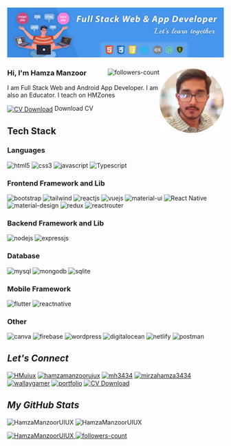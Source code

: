 <!----------------------------------- Banner - GeekyShows ------------------------------------>
[![MasterHead](https://github.com/HamzaManzoorUIUX/HamzaManzoorUIUX/blob/main/images/Gethub-Cover.jpg)](#)

<!----------------------------------- About Section ------------------------------------>
<div>
  <img align="right" width="150" alt="Coding" src="https://github.com/HamzaManzoorUIUX/HamzaManzoorUIUX/blob/main/images/hamza.png">
  <a href="https://github.com/HamzaManzoorUIUX?tab=followers">
     <img align="right" src="https://img.shields.io/github/followers/HamzaManzoorUIUX?label=Followers&style=social" alt="followers-count">
  </a>
  <h3>Hi, I'm Hamza Manzoor</h3>
  <p>I am Full Stack Web and Android App Developer. I am also an Educator. I teach on HMZones</p> 
<p>
  <a href="https://hamzamanzoor.com/assets/cv/Hamza%20Manzoor.pdf" target="_blank" download><img align="center" src="https://cdn1.iconfinder.com/data/icons/DarkGlass_Reworked/128x128/filesystems/folder_download.png" alt="CV Download" height="50" width="50" /></a>
  <span>Download CV</span>
</p>
</div>

<!----------------------------------- Tech Stack Section ------------------------------------>
<h2>Tech Stack</h2>
<h3>Languages</h3>
<p>
    <img src="https://img.shields.io/badge/HTML5-E34F26?style=for-the-badge&logo=html5&logoColor=white" alt="html5" />
    <img src="https://img.shields.io/badge/CSS3-1572B6?style=for-the-badge&logo=css3&logoColor=white" alt="css3" />
    <img src="https://img.shields.io/badge/JavaScript-323330?style=for-the-badge&logo=javascript&logoColor=F7DF1E" alt="javascript" />
    <img src="https://img.shields.io/badge/typescript-007acc?style=for-the-badge&logo=typescript&logoColor=white" alt="Typescript" />
    <!-- <img src="https://img.shields.io/badge/Python-FFD43B?style=for-the-badge&logo=python&logoColor=blue" alt="python" />
    <img src="https://img.shields.io/badge/Dart-0175C2?style=for-the-badge&logo=dart&logoColor=white" alt="dart" />
    <img src="https://img.shields.io/badge/Kotlin-0095D5?&style=for-the-badge&logo=kotlin&logoColor=white" alt="kotlin" /> -->
</p>
<h3>Frontend Framework and Lib</h3>
<p>
    <img src="https://img.shields.io/badge/Bootstrap-563D7C?style=for-the-badge&logo=bootstrap&logoColor=white" alt="bootstrap" />
    <img src="https://img.shields.io/badge/Tailwind_CSS-38B2AC?style=for-the-badge&logo=tailwind-css&logoColor=white" alt="tailwind" />
    <img src="https://img.shields.io/badge/React JS-20232A?style=for-the-badge&logo=react&logoColor=61DAFB" alt="reactjs" />
    <img src="https://img.shields.io/badge/Vue.js-35495E?style=for-the-badge&logo=vuedotjs&logoColor=4FC08D" alt="vuejs" />
    <img src="https://img.shields.io/badge/Material%20UI-007FFF?style=for-the-badge&logo=mui&logoColor=white" alt="material-ui" />
    <img src="https://img.shields.io/badge/React%20Native-20232A?style=for-the-badge&logo=react&logoColor=61DAFB" alt="React Native" />
    <img src="https://img.shields.io/badge/material%20design-757575?style=for-the-badge&logo=material%20design&logoColor=white" alt="material-design" />
    <img src="https://img.shields.io/badge/Redux Toolkit-593D88?style=for-the-badge&logo=redux&logoColor=white" alt="redux" />
    <img src="https://img.shields.io/badge/React_Router-CA4245?style=for-the-badge&logo=react-router&logoColor=white" alt="reactrouter" />
</p>
<h3>Backend Framework and Lib</h3>
<p>
    <img src="https://img.shields.io/badge/Node.js-339933?style=for-the-badge&logo=nodedotjs&logoColor=white" alt="nodejs" />
    <img src="https://img.shields.io/badge/Express.js-000000?style=for-the-badge&logo=express&logoColor=white" alt="expressjs" />
    <!-- <img src="https://img.shields.io/badge/Laravel-FF2D20?style=for-the-badge&logo=laravel&logoColor=white" alt="laravel" />
    <img src="https://img.shields.io/badge/Django-092E20?style=for-the-badge&logo=django&logoColor=green" alt="django" /> -->
</p>
<h3>Database</h3>
<p>
    <img src="https://img.shields.io/badge/MySQL-005C84?style=for-the-badge&logo=mysql&logoColor=white" alt="mysql" />
    <img src="https://img.shields.io/badge/MongoDB-4EA94B?style=for-the-badge&logo=mongodb&logoColor=white" alt="mongodb" />
    <img src="https://img.shields.io/badge/SQLite-07405E?style=for-the-badge&logo=sqlite&logoColor=white" alt="sqlite" />
</p>
<h3>Mobile Framework </h3>
<p>
    <img src="https://img.shields.io/badge/Flutter-02569B?style=for-the-badge&logo=flutter&logoColor=white" alt="flutter" />
    <img src="https://img.shields.io/badge/React_Native-20232A?style=for-the-badge&logo=react&logoColor=61DAFB" alt="reactnative" />
</p>
<h3>Other</h3>
<p>
    <img src="https://img.shields.io/badge/Canva-%2300C4CC.svg?&style=for-the-badge&logo=Canva&logoColor=white" alt="canva" />
    <img src="https://img.shields.io/badge/firebase-ffca28?style=for-the-badge&logo=firebase&logoColor=black" alt="firebase" />
    <img src="https://img.shields.io/badge/Wordpress-21759B?style=for-the-badge&logo=wordpress&logoColor=white" alt="wordpress" />
    <img src="https://img.shields.io/badge/Digital_Ocean-0080FF?style=for-the-badge&logo=DigitalOcean&logoColor=white" alt="digitalocean" />
    <img src="https://img.shields.io/badge/Netlify-00C7B7?style=for-the-badge&logo=netlify&logoColor=white" alt="netlify" />
    <img src="https://img.shields.io/badge/Postman-FF6C37?style=for-the-badge&logo=Postman&logoColor=white" alt="postman" />
</p>

<!----------------------------------- Social Media Links Section ------------------------------------>

<h2><i>Let's Connect</i></h2>
<p align="left" >
   <a href="https://twitter.com/HMuiux" target="_blank"><img align="center" src="https://raw.githubusercontent.com/rahuldkjain/github-profile-readme-generator/master/src/images/icons/Social/twitter.svg" alt="HMuiux" height="30" width="40" /></a>
  <a href="https://www.linkedin.com/in/hamzamanzooruiux" target="_blank"><img align="center" src="https://raw.githubusercontent.com/rahuldkjain/github-profile-readme-generator/master/src/images/icons/Social/linked-in-alt.svg" alt="hamzamanzooruiux" height="30" width="40" /></a>
  <a href="https://www.facebook.com/mh3434" target="_blank"><img align="center" src="https://raw.githubusercontent.com/rahuldkjain/github-profile-readme-generator/master/src/images/icons/Social/facebook.svg" alt="mh3434" height="30" width="40" /></a>
  <a href="https://www.instagram.com/mirzahamza3434" target="_blank"><img align="center" src="https://raw.githubusercontent.com/rahuldkjain/github-profile-readme-generator/master/src/images/icons/Social/instagram.svg" alt="mirzahamza3434" height="30" width="40" /></a>
  <a href="https://www.youtube.com/user/wallaygamer" target="_blank"><img align="center" src="https://raw.githubusercontent.com/rahuldkjain/github-profile-readme-generator/master/src/images/icons/Social/youtube.svg" alt="wallaygamer" height="30" width="40" /></a>
  <a href="https://www.hamzamanzoor.com" target="_blank"><img align="center" src="https://cdn3.iconfinder.com/data/icons/social-media-2068/64/_p-512.png" alt="portfolio" height="30" width="30" /></a>
  <a href="https://hamzamanzoor.com/assets/cv/Hamza%20Manzoor.pdf" target="_blank" download><img align="center" src="https://cdn1.iconfinder.com/data/icons/DarkGlass_Reworked/128x128/filesystems/folder_download.png" alt="CV Download" height="30" width="30" /></a>
</p>

<!----------------------------------- GitHub Stats Section ------------------------------------>
<h2><i>My GitHub Stats</i></h2>
<p>
    <img align="center" src="https://github-readme-stats.vercel.app/api?username=HamzaManzoorUIUX&show_icons=true&include_all_commits=true&count_private=true&hide=issues,contribs&border_radius=0&locale=en&theme=dark" alt="HamzaManzoorUIUX" height="139" />
    <img align="center" src="https://github-readme-stats.vercel.app/api/top-langs/?username=HamzaManzoorUIUX&layout=compact&border_radius=0&theme=dark" alt="HamzaManzoorUIUX" height="139" />
</p>

<!----------------------------------- Profile View Section ------------------------------------>

<p align="left">
    <a href="https://github.com/HamzaManzoorUIUX">
        <img src="https://komarev.com/ghpvc/?username=HamzaManzoorUIUX&label=Profile%20views&color=0e75b6&style=flat" alt="HamzaManzoorUIUX" />
    </a>
    <a href="https://github.com/HamzaManzoorUIUX?tab=followers">
        <img src="https://img.shields.io/github/followers/HamzaManzoorUIUX?label=Followers&style=social" alt="followers-count">
    </a>
</p>
